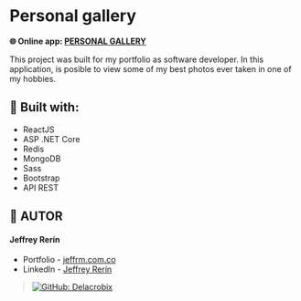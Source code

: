 # Personal gallery

<strong> :globe_with_meridians: Online app:
<a href="https://delacrobix.github.io/MyPersonalGallery/#/home">PERSONAL GALLERY</a></strong>

This project was built for my portfolio as software developer. In this application, is posible to view some of my best photos ever taken in one of my hobbies.

## :wrench: <strong>Built with:</strong>

- ReactJS
- ASP .NET Core
- Redis
- MongoDB
- Sass
- Bootstrap
- API REST

## :nail_care: <strong>AUTOR</strong>

#### Jeffrey Rerín

- Portfolio - <a href="https://www.jeffrm.com.co">jeffrm.com.co</a>
- LinkedIn - <a href="https://www.linkedin.com/in/jeffrey-rerin/">Jeffrey Rerín</a>

> [![GitHub: Delacrobix](https://img.shields.io/github/followers/Delacrobix?label=follow&style=social)](https://github.com/Delacrobix)
